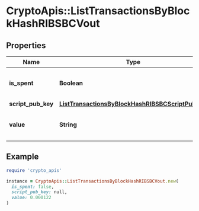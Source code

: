 # CryptoApis::ListTransactionsByBlockHashRIBSBCVout

## Properties

| Name | Type | Description | Notes |
| ---- | ---- | ----------- | ----- |
| **is_spent** | **Boolean** | Defines whether the output is spent or not. |  |
| **script_pub_key** | [**ListTransactionsByBlockHashRIBSBCScriptPubKey**](ListTransactionsByBlockHashRIBSBCScriptPubKey.md) |  |  |
| **value** | **String** | Represents the sent/received amount. |  |

## Example

```ruby
require 'crypto_apis'

instance = CryptoApis::ListTransactionsByBlockHashRIBSBCVout.new(
  is_spent: false,
  script_pub_key: null,
  value: 0.000122
)
```


